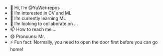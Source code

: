 - 👋 Hi, I’m @YuWei-repos
- 👀 I’m interested in CV and ML
- 🌱 I’m currently learning ML
- 💞️ I’m looking to collaborate on ...
- 📫 How to reach me ...
- 😄 Pronouns: Mr.
- ⚡ Fun fact: Normally, you need to open the door first before you can go home!

<!---
YuWei-repos/YuWei-repos is a ✨ special ✨ repository because its `README.md` (this file) appears on your GitHub profile.
You can click the Preview link to take a look at your changes.
--->
